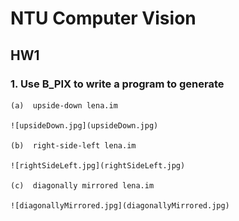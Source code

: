 # NTU Computer Vision 

## HW1

### 1. Use B_PIX to write a program to generate

    (a)  upside-down lena.im

    ![upsideDown.jpg](upsideDown.jpg)

    (b)  right-side-left lena.im

    ![rightSideLeft.jpg](rightSideLeft.jpg)

    (c)  diagonally mirrored lena.im

    ![diagonallyMirrored.jpg](diagonallyMirrored.jpg)


